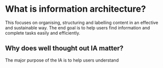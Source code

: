 # What is information architecture?
This focuses on organising, structuring and labelling content in an effective and sustainable way. The end goal is to help users find information and complete tasks easily and efficiently.

## Why does well thought out IA matter?
The major purpose of the IA is to help users understand